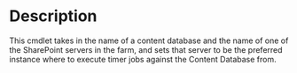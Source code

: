 # Description

This cmdlet takes in the name of a content database and the name of one of 
the SharePoint servers in the farm, and sets that server to be the preferred 
instance where to execute timer jobs against the Content Database from.
